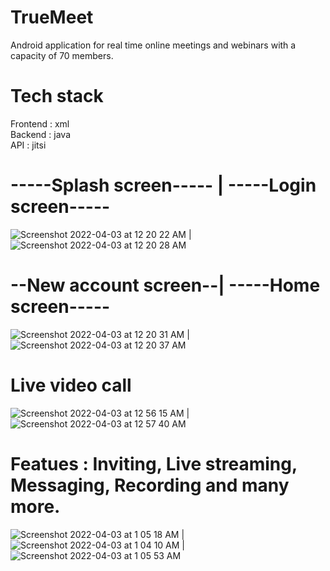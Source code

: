 # TrueMeet
Android application for real time online meetings and webinars with a capacity of 70 members.

# Tech stack
Frontend : xml <br/>
Backend : java <br/>
API : jitsi

# -----Splash screen----- | -----Login screen-----
![Screenshot 2022-04-03 at 12 20 22 AM](https://user-images.githubusercontent.com/87472413/161399970-dfc1379d-62d4-4bd2-9b4b-fce059769275.png) | ![Screenshot 2022-04-03 at 12 20 28 AM](https://user-images.githubusercontent.com/87472413/161399977-c4537c61-dcad-4ae6-a663-bfc5e3bcb348.png)

# --New account screen--| -----Home screen-----
![Screenshot 2022-04-03 at 12 20 31 AM](https://user-images.githubusercontent.com/87472413/161400063-3e4add05-d370-4b0a-b87d-5a21d2d0eefb.png) | ![Screenshot 2022-04-03 at 12 20 37 AM](https://user-images.githubusercontent.com/87472413/161400071-75161a9c-6ae1-43ae-9dfe-750e6a3f6f2a.png)

# Live video call 
![Screenshot 2022-04-03 at 12 56 15 AM](https://user-images.githubusercontent.com/87472413/161400121-54730f6a-a897-47ef-9c72-9660f34eee10.png) | ![Screenshot 2022-04-03 at 12 57 40 AM](https://user-images.githubusercontent.com/87472413/161400127-d0b5c675-93de-485a-871e-1991c521236c.png)

# Featues : Inviting, Live streaming, Messaging, Recording and many more.

![Screenshot 2022-04-03 at 1 05 18 AM](https://user-images.githubusercontent.com/87472413/161400217-0ba1018c-1f3e-4b11-bb8e-036a026a2adf.png) | 
![Screenshot 2022-04-03 at 1 04 10 AM](https://user-images.githubusercontent.com/87472413/161400224-3cc734db-8dbf-48a2-9826-377457bc1243.png) |
![Screenshot 2022-04-03 at 1 05 53 AM](https://user-images.githubusercontent.com/87472413/161400226-e5d30b94-c2d5-4aeb-8537-bd240e7d42dc.png)
